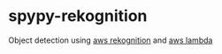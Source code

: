 # spypy-rekognition

Object detection using [aws rekognition](https://aws.amazon.com/rekognition/) and [aws lambda](https://aws.amazon.com/lambda/)
